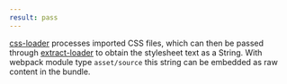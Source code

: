 ```yaml
---
result: pass
---
```


[css-loader] processes imported CSS files, which can then be passed through [extract-loader] to obtain the stylesheet text as a String. With webpack module type `asset/source` this string can be embedded as raw content in the bundle.

[css-loader]: https://webpack.js.org/loaders/css-loader/
[extract-loader]: https://github.com/peerigon/extract-loader
